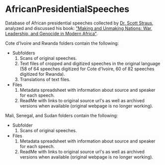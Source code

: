 # AfricanPresidentialSpeeches
Database of African presidential speeches collected by [Dr. Scott Straus](https://polisci.wisc.edu/staff/scott-straus/), analyzed and discussed his book: ["Making and Unmaking Nations: War, Leadership, and Genocide in Modern Africa"](https://www.cornellpress.cornell.edu/book/9780801479687/making-and-unmaking-nations/#bookTabs=1).

Cote d'Ivoire and Rwanda folders contain the following:
* Subfolders
     1. Scans of original speeches.
     2. Text files of cropped and digitized speeches in the original language (58 of 64 speeches digitized for Cote d'Ivoire, 60 of 82 speeches digitized for Rwanda).
     3. Translations of text files.
* Files
     1. Metadata spreadsheet with information about source and speaker for each speech.
     2. ReadMe with links to original source url's as well as archived versions when available (original webpage is no longer working).

Mali, Senegal, and Sudan folders contain the following:
* Subfolder
     1. Scans of original speeches.
* Files
     1. Metadata spreadsheet with information about source and speaker for each speech.
     2. ReadMe with links to original source url's as well as archived versions when available (original webpage is no longer working).

